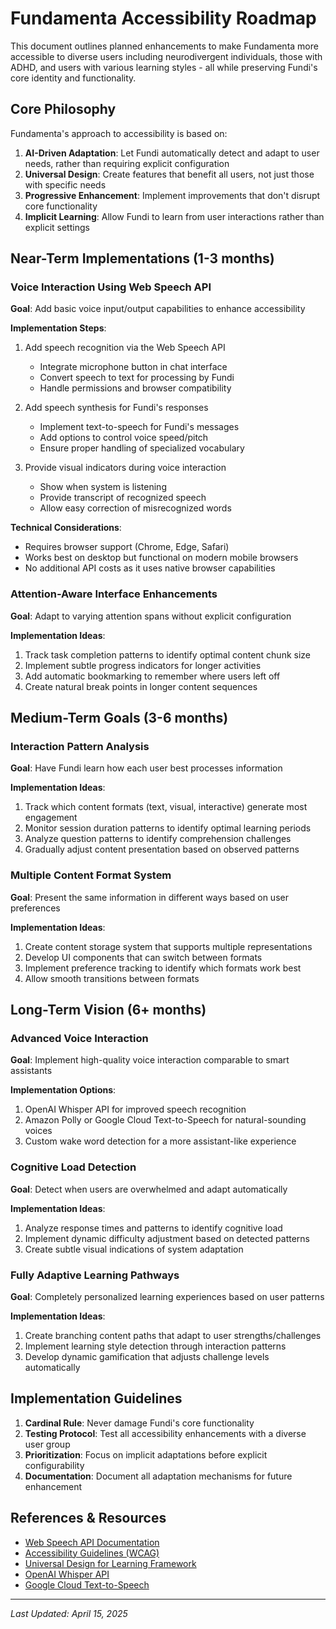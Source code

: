 # Fundamenta Accessibility Roadmap

This document outlines planned enhancements to make Fundamenta more accessible to diverse users including neurodivergent individuals, those with ADHD, and users with various learning styles - all while preserving Fundi's core identity and functionality.

## Core Philosophy

Fundamenta's approach to accessibility is based on:

1. **AI-Driven Adaptation**: Let Fundi automatically detect and adapt to user needs, rather than requiring explicit configuration
2. **Universal Design**: Create features that benefit all users, not just those with specific needs
3. **Progressive Enhancement**: Implement improvements that don't disrupt core functionality
4. **Implicit Learning**: Allow Fundi to learn from user interactions rather than explicit settings

## Near-Term Implementations (1-3 months)

### Voice Interaction Using Web Speech API

**Goal**: Add basic voice input/output capabilities to enhance accessibility

**Implementation Steps**:
1. Add speech recognition via the Web Speech API
   - Integrate microphone button in chat interface
   - Convert speech to text for processing by Fundi
   - Handle permissions and browser compatibility

2. Add speech synthesis for Fundi's responses
   - Implement text-to-speech for Fundi's messages
   - Add options to control voice speed/pitch
   - Ensure proper handling of specialized vocabulary

3. Provide visual indicators during voice interaction
   - Show when system is listening
   - Provide transcript of recognized speech
   - Allow easy correction of misrecognized words

**Technical Considerations**:
- Requires browser support (Chrome, Edge, Safari)
- Works best on desktop but functional on modern mobile browsers
- No additional API costs as it uses native browser capabilities

### Attention-Aware Interface Enhancements

**Goal**: Adapt to varying attention spans without explicit configuration

**Implementation Ideas**:
1. Track task completion patterns to identify optimal content chunk size
2. Implement subtle progress indicators for longer activities
3. Add automatic bookmarking to remember where users left off
4. Create natural break points in longer content sequences

## Medium-Term Goals (3-6 months)

### Interaction Pattern Analysis

**Goal**: Have Fundi learn how each user best processes information

**Implementation Ideas**:
1. Track which content formats (text, visual, interactive) generate most engagement
2. Monitor session duration patterns to identify optimal learning periods
3. Analyze question patterns to identify comprehension challenges
4. Gradually adjust content presentation based on observed patterns

### Multiple Content Format System

**Goal**: Present the same information in different ways based on user preferences

**Implementation Ideas**:
1. Create content storage system that supports multiple representations
2. Develop UI components that can switch between formats
3. Implement preference tracking to identify which formats work best
4. Allow smooth transitions between formats

## Long-Term Vision (6+ months)

### Advanced Voice Interaction

**Goal**: Implement high-quality voice interaction comparable to smart assistants

**Implementation Options**:
1. OpenAI Whisper API for improved speech recognition
2. Amazon Polly or Google Cloud Text-to-Speech for natural-sounding voices
3. Custom wake word detection for a more assistant-like experience

### Cognitive Load Detection

**Goal**: Detect when users are overwhelmed and adapt automatically

**Implementation Ideas**:
1. Analyze response times and patterns to identify cognitive load
2. Implement dynamic difficulty adjustment based on detected patterns
3. Create subtle visual indications of system adaptation

### Fully Adaptive Learning Pathways

**Goal**: Completely personalized learning experiences based on user patterns

**Implementation Ideas**:
1. Create branching content paths that adapt to user strengths/challenges
2. Implement learning style detection through interaction patterns
3. Develop dynamic gamification that adjusts challenge levels automatically

## Implementation Guidelines

1. **Cardinal Rule**: Never damage Fundi's core functionality
2. **Testing Protocol**: Test all accessibility enhancements with a diverse user group
3. **Prioritization**: Focus on implicit adaptations before explicit configurability
4. **Documentation**: Document all adaptation mechanisms for future enhancement

## References & Resources

- [Web Speech API Documentation](https://developer.mozilla.org/en-US/docs/Web/API/Web_Speech_API)
- [Accessibility Guidelines (WCAG)](https://www.w3.org/WAI/standards-guidelines/wcag/)
- [Universal Design for Learning Framework](http://udlguidelines.cast.org/)
- [OpenAI Whisper API](https://platform.openai.com/docs/guides/speech-to-text)
- [Google Cloud Text-to-Speech](https://cloud.google.com/text-to-speech)

---

*Last Updated: April 15, 2025*